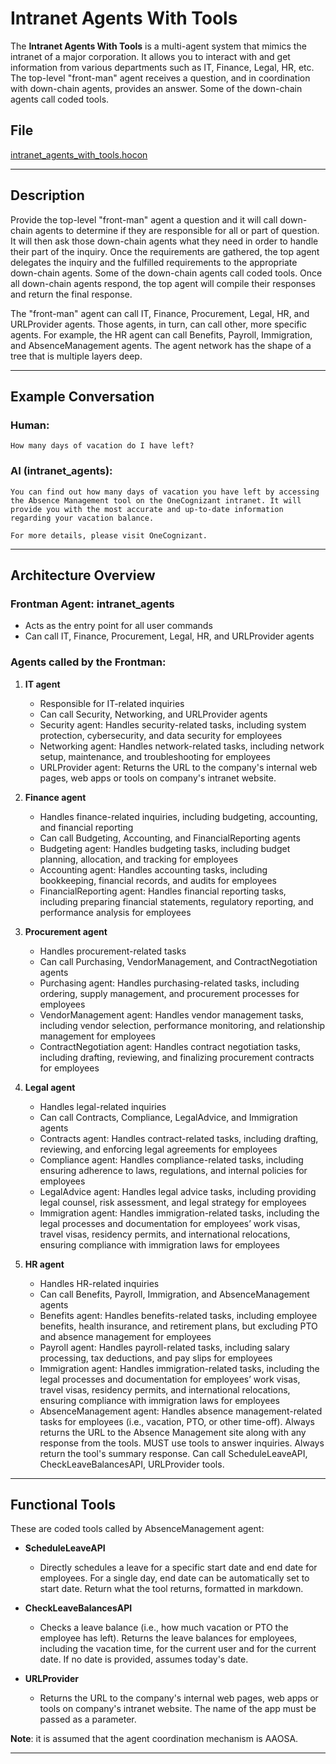 # Intranet Agents With Tools

The **Intranet Agents With Tools** is a multi-agent system that mimics the intranet of a major corporation. It allows you to interact with and get information from various departments such as IT, Finance, Legal, HR, etc. The top-level "front-man" agent receives a question, and in coordination with down-chain agents, provides an answer. Some of the down-chain agents call coded tools.

## File

[intranet_agents_with_tools.hocon](../../registries/intranet_agents_with_tools.hocon)

---

## Description

Provide the top-level "front-man" agent a question and it will call down-chain agents to determine if they are responsible for all or part of question.
It will then ask those down-chain agents what they need in order to handle their part of the inquiry. Once the requirements are gathered, the top agent
delegates the inquiry and the fulfilled requirements to the appropriate down-chain agents. Some of the down-chain agents call coded tools. Once all down-chain agents respond, the top agent will compile their responses and return the final response.

The "front-man" agent can call IT, Finance, Procurement, Legal, HR, and URLProvider agents. Those agents, in turn, can call other, more specific agents. For example, the HR agent can call Benefits, Payroll, Immigration, and AbsenceManagement agents. The agent network has the shape of a tree that
is multiple layers deep.

---

## Example Conversation

### Human:
```
How many days of vacation do I have left?
```

### AI (intranet_agents):
```
You can find out how many days of vacation you have left by accessing the Absence Management tool on the OneCognizant intranet. It will provide you with the most accurate and up-to-date information regarding your vacation balance.

For more details, please visit OneCognizant.
```

---

## Architecture Overview

### Frontman Agent: **intranet_agents**
- Acts as the entry point for all user commands
- Can call IT, Finance, Procurement, Legal, HR, and URLProvider agents

### Agents called by the Frontman:

1. **IT agent**
   - Responsible for IT-related inquiries
   - Can call Security, Networking, and URLProvider agents
   - Security agent: Handles security-related tasks, including system protection, cybersecurity, and data security for employees
   - Networking agent: Handles network-related tasks, including network setup, maintenance, and troubleshooting for employees
   - URLProvider agent: Returns the URL to the company's internal web pages, web apps or tools on company's intranet website.

2. **Finance agent**
   - Handles finance-related inquiries, including budgeting, accounting, and financial reporting
   - Can call Budgeting, Accounting, and FinancialReporting agents
   - Budgeting agent: Handles budgeting tasks, including budget planning, allocation, and tracking for employees
   - Accounting agent: Handles accounting tasks, including bookkeeping, financial records, and audits for employees
   - FinancialReporting agent: Handles financial reporting tasks, including preparing financial statements, regulatory reporting, and performance analysis for employees

3. **Procurement agent**
   - Handles procurement-related tasks
   - Can call Purchasing, VendorManagement, and ContractNegotiation agents
   - Purchasing agent: Handles purchasing-related tasks, including ordering, supply management, and procurement processes for employees
   - VendorManagement agent: Handles vendor management tasks, including vendor selection, performance monitoring, and relationship management for employees
   - ContractNegotiation agent: Handles contract negotiation tasks, including drafting, reviewing, and finalizing procurement contracts for employees

4. **Legal agent**
   - Handles legal-related inquiries
   - Can call Contracts, Compliance, LegalAdvice, and Immigration agents
   - Contracts agent: Handles contract-related tasks, including drafting, reviewing, and enforcing legal agreements for employees
   - Compliance agent: Handles compliance-related tasks, including ensuring adherence to laws, regulations, and internal policies for employees
   - LegalAdvice agent: Handles legal advice tasks, including providing legal counsel, risk assessment, and legal strategy for employees
   - Immigration agent: Handles immigration-related tasks, including the legal processes and documentation for employees’ work visas, travel visas, residency permits, and international relocations, ensuring compliance with immigration laws for employees

5. **HR agent**
   - Handles HR-related inquiries
   - Can call Benefits, Payroll, Immigration, and AbsenceManagement agents
   - Benefits agent: Handles benefits-related tasks, including employee benefits, health insurance, and retirement plans, but excluding PTO and absence management for employees
   - Payroll agent: Handles payroll-related tasks, including salary processing, tax deductions, and pay slips for employees
   - Immigration agent: Handles immigration-related tasks, including the legal processes and documentation for employees’ work visas, travel visas, residency permits, and international relocations, ensuring compliance with immigration laws for employees
   - AbsenceManagement agent: Handles absence management-related tasks for employees (i.e., vacation, PTO, or other time-off). Always returns the URL to the Absence Management site along with any response from the tools. MUST use tools to answer inquiries. Always return the tool's summary response. Can call ScheduleLeaveAPI, CheckLeaveBalancesAPI, URLProvider tools.

---

## Functional Tools

These are coded tools called by AbsenceManagement agent:

- **ScheduleLeaveAPI**
  - Directly schedules a leave for a specific start date and end date for employees. For a single day, end date can be automatically set to start date. Return what the tool returns, formatted in markdown.

- **CheckLeaveBalancesAPI**
  - Checks a leave balance (i.e., how much vacation or PTO the employee has left). Returns the leave balances for employees, including the vacation time, for the current user and for the current date. If no date is provided, assumes today's date.

- **URLProvider**
  - Returns the URL to the company's internal web pages, web apps or tools on company's intranet website. The name of the app must be passed as a parameter.

**Note**: it is assumed that the agent coordination mechanism is AAOSA.

---
